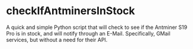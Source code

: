 # checkIfAntminersInStock
A quick and simple Python script that will check to see if the Antminer S19 Pro is in stock, and will notify through an E-Mail.  Specifically, GMail services, but without a need for their API.
